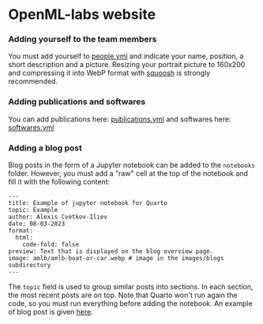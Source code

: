 # OpenML-labs website

### Adding yourself to the team members

You must add yourself to [people.yml](https://github.com/openml-labs/website/blob/main/people/people.yml) and indicate your name, position, a short description and a picture.
Resizing your portrait picture to 160x200 and compressing it into WebP format with [squoosh](https://squoosh.app/) is strongly recommended.

### Adding publications and softwares

You can add publications here: [publications.yml](https://github.com/openml-labs/website/blob/main/research/publications.yml) and softwares here:
[softwares.yml](https://github.com/openml-labs/website/blob/main/software/software.yml)

### Adding a blog post

Blog posts in the form of a Jupyter notebook can be added to the `notebooks` folder. However, you must add a "raw" cell at the top of the notebook and fill it with the following content:

```
---
title: Example of jupyter notebook for Quarto
topic: Example
author: Alexis Cvetkov-Iliev
date: 08-03-2023
format:
  html:
    code-fold: false
preview: Text that is displayed on the blog overview page.
image: amlb/amlb-boat-or-car.webp # image in the images/blogs subdirectory
---
```

The `topic` field is used to group similar posts into sections. In each section, the most recent posts are on top. Note that Quarto won't run again the code, so you must run everything before adding the notebook. An example of blog post is given [here](https://github.com/openml-labs/website/blob/main/notebooks/example.ipynb).
